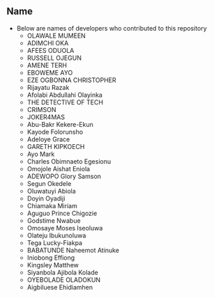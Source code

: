 ## Name

- Below are names of developers who contributed to this repository
  - OLAWALE MUMEEN
  - ADIMCHI OKA
  - AFEES ODUOLA
  - RUSSELL OJEGUN
  - AMENE TERH
  - EBOWEME AYO
  - EZE OGBONNA CHRISTOPHER
  - Rijayatu Razak
  - Afolabi Abdullahi Olayinka
  - THE DETECTIVE OF TECH
  - CRIMSON
  - JOKER4MAS
  - Abu-Bakr Kekere-Ekun
  - Kayode Folorunsho
  - Adeloye Grace
  - GARETH KIPKOECH
  - Ayo Mark
  - Charles Obimnaeto Egesionu
  - Omojole Aishat Eniola
  - ADEWOPO Glory Samson
  - Segun Okedele
  - Oluwatuyi Abiola
  - Doyin Oyadiji
  - Chiamaka Miriam
  - Aguguo Prince Chigozie
  - Godstime Nwabue
  - Omosaye Moses Iseoluwa
  - Olateju Ibukunoluwa
  - Tega Lucky-Fiakpa
  - BABATUNDE Naheemot Atinuke
  - Iniobong Effiong
  - Kingsley Matthew
  - Siyanbola Ajibola Kolade
  - OYEBOLADE OLADOKUN
  - Aigbiluese Ehidiamhen
